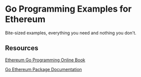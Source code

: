# Go Programming Examples for Ethereum

Bite-sized examples, everything you need and nothing you don't.

## Resources

[Ethereum Go Programming Online Book](https://goethereumbook.org/)

[Go Ethereum Package Documentation](https://pkg.go.dev/github.com/ethereum/go-ethereum)
